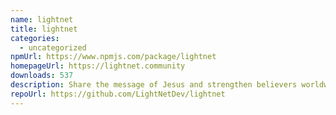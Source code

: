 ```yaml
---
name: lightnet
title: lightnet
categories:
  - uncategorized
npmUrl: https://www.npmjs.com/package/lightnet
homepageUrl: https://lightnet.community
downloads: 537
description: Share the message of Jesus and strengthen believers worldwide.
repoUrl: https://github.com/LightNetDev/lightnet
---
```

